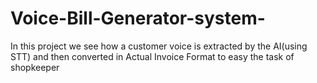 # Voice-Bill-Generator-system-
In this project we see how a customer voice is extracted by the AI(using STT) and then converted in Actual Invoice Format to easy the task of shopkeeper

